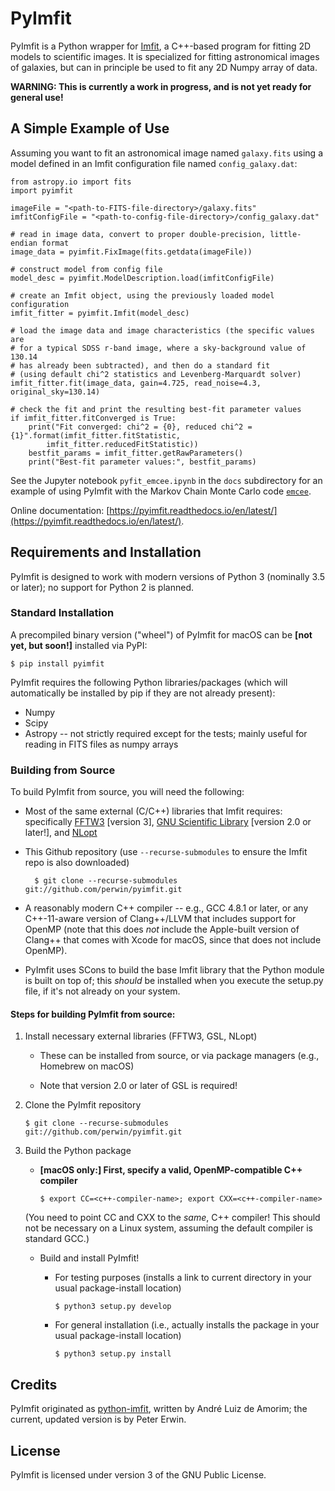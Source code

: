 # PyImfit

PyImfit is a Python wrapper for [Imfit](https://github.com/perwin/imfit), a C++-based program for fitting
2D models to scientific images. It is specialized for fitting astronomical images of galaxies, but can in 
principle be used to fit any 2D Numpy array of data. 

**WARNING: This is currently a work in progress, and is not yet ready for general use!**

## A Simple Example of Use

Assuming you want to fit an astronomical image named `galaxy.fits` using a model defined
in an Imfit configuration file named `config_galaxy.dat`:

    from astropy.io import fits
    import pyimfit
    
    imageFile = "<path-to-FITS-file-directory>/galaxy.fits"
    imfitConfigFile = "<path-to-config-file-directory>/config_galaxy.dat"

    # read in image data, convert to proper double-precision, little-endian format
    image_data = pyimfit.FixImage(fits.getdata(imageFile))

    # construct model from config file
    model_desc = pyimfit.ModelDescription.load(imfitConfigFile)

    # create an Imfit object, using the previously loaded model configuration
    imfit_fitter = pyimfit.Imfit(model_desc)

    # load the image data and image characteristics (the specific values are
    # for a typical SDSS r-band image, where a sky-background value of 130.14
    # has already been subtracted), and then do a standard fit
    # (using default chi^2 statistics and Levenberg-Marquardt solver)
    imfit_fitter.fit(image_data, gain=4.725, read_noise=4.3, original_sky=130.14)
    
    # check the fit and print the resulting best-fit parameter values
    if imfit_fitter.fitConverged is True:
        print("Fit converged: chi^2 = {0}, reduced chi^2 = {1}".format(imfit_fitter.fitStatistic,
            imfit_fitter.reducedFitStatistic))
        bestfit_params = imfit_fitter.getRawParameters()
        print("Best-fit parameter values:", bestfit_params)


See the Jupyter notebook `pyfit_emcee.ipynb` in the `docs` subdirectory for
an example of using PyImfit with the Markov Chain Monte Carlo code [`emcee`](http://dfm.io/emcee/current/).

Online documentation: [https://pyimfit.readthedocs.io/en/latest/](https://pyimfit.readthedocs.io/en/latest/).


## Requirements and Installation

PyImfit is designed to work with modern versions of Python 3 (nominally 3.5 or later); no support for 
Python 2 is planned.

### Standard Installation

A precompiled binary version ("wheel") of PyImfit for macOS can be **[not yet, but soon!]** installed via PyPI:

    $ pip install pyimfit

PyImfit requires the following Python libraries/packages (which will automatically be installed
by pip if they are not already present):

* Numpy
* Scipy
* Astropy -- not strictly required except for the tests; mainly useful for reading in FITS files as
numpy arrays

### Building from Source

To build PyImfit from source, you will need the following:

   * Most of the same external (C/C++) libraries that Imfit requires: specifically 
   [FFTW3](https://www.fftw.org) [version 3], [GNU Scientific Library](https://www.gnu.org/software/gsl/) [version 2.0
   or later!], and [NLopt](https://nlopt.readthedocs.io/en/latest/)
   
   * This Github repository (use `--recurse-submodules` to ensure the Imfit repo is also downloaded)
           
           $ git clone --recurse-submodules git://github.com/perwin/pyimfit.git

   * A reasonably modern C++ compiler -- e.g., GCC 4.8.1 or later, or any C++-11-aware version of 
   Clang++/LLVM that includes support for OpenMP (note that this does *not* include the Apple-built 
   version of Clang++ that comes with Xcode for macOS, since that does not include OpenMP).

   * PyImfit uses SCons to build the base Imfit library that the Python module is built on top of;
   this *should* be installed when you execute the setup.py file, if it's not already on your
   system.


#### Steps for building PyImfit from source:

1. Install necessary external libraries (FFTW3, GSL, NLopt)

    * These can be installed from source, or via package managers (e.g., Homebrew on macOS)
    
    * Note that version 2.0 or later of GSL is required!

2. Clone the PyImfit repository

       $ git clone --recurse-submodules git://github.com/perwin/pyimfit.git

3. Build the Python package

   * **[macOS only:] First, specify a valid, OpenMP-compatible C++ compiler**
   
         $ export CC=<c++-compiler-name>; export CXX=<c++-compiler-name>
        
    (You need to point CC and CXX to the *same*, C++ compiler!
    This should not be necessary on a Linux system, assuming the default compiler is standard GCC.)
   
   * Build and install PyImfit!
   
      * For testing purposes (installs a link to current directory in your usual package-install location)

            $ python3 setup.py develop

      * For general installation (i.e., actually installs the package in your usual package-install location)

            $ python3 setup.py install


## Credits

PyImfit originated as [python-imfit](https://github.com/streeto/python-imfit), written by André Luiz de Amorim; 
the current, updated version is by Peter Erwin.


## License

PyImfit is licensed under version 3 of the GNU Public License.


